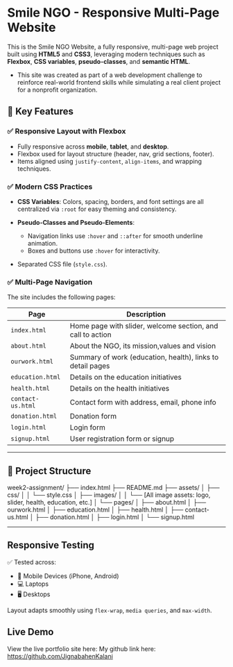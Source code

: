 # Smile NGO - Responsive Multi-Page Website

This is the Smile NGO Website, a fully responsive, multi-page web project built using **HTML5** and **CSS3**, leveraging modern techniques such as **Flexbox**, **CSS variables**, **pseudo-classes**, and **semantic HTML**.

- This site was created as part of a web development challenge to reinforce real-world frontend skills while simulating a real client project for a nonprofit organization.

## 🚀 Key Features

### ✅ Responsive Layout with Flexbox

- Fully responsive across **mobile**, **tablet**, and **desktop**.
- Flexbox used for layout structure (header, nav, grid sections, footer).
- Items aligned using `justify-content`, `align-items`, and wrapping techniques.

### ✅ Modern CSS Practices

- **CSS Variables**: Colors, spacing, borders, and font settings are all centralized via `:root` for easy theming and consistency.

- **Pseudo-Classes and Pseudo-Elements**:
  - Navigation links use `:hover` and `::after` for smooth underline animation.
  - Boxes and buttons use `:hover` for interactivity.

- Separated CSS file (`style.css`).

### ✅ Multi-Page Navigation

The site includes the following pages:

| Page             | Description                                                |
|------------------|------------------------------------------------------------|
| `index.html`     | Home page with slider, welcome section, and call to action |
| `about.html`     | About the NGO, its mission,values and vision               |
| `ourwork.html`   | Summary of work (education, health), links to detail pages |
| `education.html` | Details on the education initiatives                       |
| `health.html`    | Details on the health initiatives                          |
| `contact-us.html`| Contact form with address, email, phone info               |
| `donation.html`  | Donation form                                              |
| `login.html`     | Login form                                                 |
| `signup.html`    | User registration form or signup                           |

---

## 💼 Project Structure

week2-assignment/
├── index.html
├── README.md
├── assets/
│ ├── css/
│ │ └── style.css
│ ├── images/
│ │ └── [All image assets: logo, slider, health, education, etc.]
│ └── pages/
│ ├── about.html
│ ├── ourwork.html
│ ├── education.html
│ ├── health.html
│ ├── contact-us.html
│ ├── donation.html
│ ├── login.html
│ └── signup.html

---

##  Responsive Testing

✅ Tested across:
- 📱 Mobile Devices (iPhone, Android)
- 💻 Laptops
- 🖥️ Desktops

Layout adapts smoothly using `flex-wrap`, `media queries`, and `max-width`.

## Live Demo

View the live portfolio site here: 
My github link here: https://github.com/JignabahenKalani
